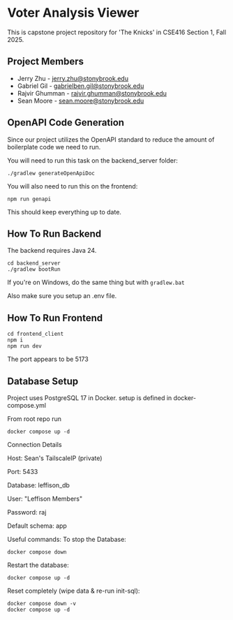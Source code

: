 # Voter Analysis Viewer

This is capstone project repository for 'The Knicks' in CSE416 Section 1,
Fall 2025.

## Project Members

- Jerry Zhu - jerry.zhu@stonybrook.edu
- Gabriel Gil - gabrielben.gil@stonybrook.edu
- Rajvir Ghumman - rajvir.ghumman@stonybrook.edu
- Sean Moore - sean.moore@stonybrook.edu

## OpenAPI Code Generation
Since our project utilizes the OpenAPI standard to reduce the amount of boilerplate code
we need to run.

You will need to run this task on the backend_server folder:
```
./gradlew generateOpenApiDoc
```

You will also need to run this on the frontend:
```
npm run genapi
```

This should keep everything up to date.

## How To Run Backend

The backend requires Java 24.

```
cd backend_server
./gradlew bootRun
```

If you're on Windows, do the same thing but with `gradlew.bat`

Also make sure you setup an .env file.

## How To Run Frontend

```
cd frontend_client
npm i
npm run dev
```

The port appears to be 5173

## Database Setup

Project uses PostgreSQL 17 in Docker. setup is defined in docker-compose.yml

From root repo run

```
docker compose up -d
```

Connection Details

Host: Sean's TailscaleIP (private)

Port: 5433

Database: leffison_db

User: "Leffison Members"

Password: raj

Default schema: app

Useful commands:
To stop the Database:
```
docker compose down
```
Restart the database:
```
docker compose up -d
```
Reset completely (wipe data & re-run init-sql):
```
docker compose down -v
docker compose up -d
```
